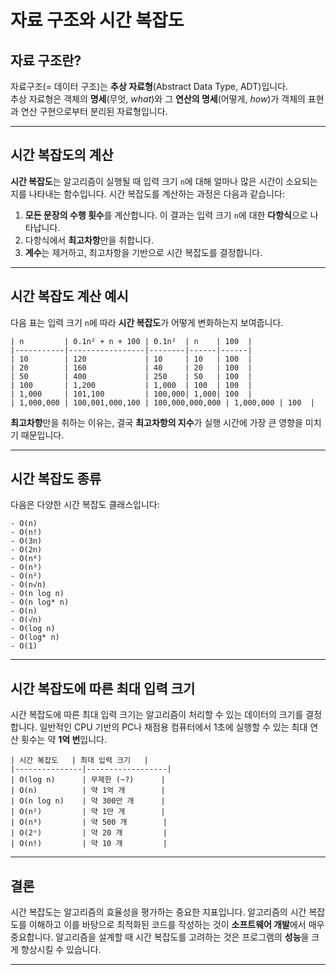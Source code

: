 # 자료 구조와 시간 복잡도

## 자료 구조란?

자료구조(= 데이터 구조)는 **추상 자료형**(Abstract Data Type, ADT)입니다.  
추상 자료형은 객체의 **명세**(무엇, *what*)와 그 **연산의 명세**(어떻게, *how*)가 객체의 표현과 연산 구현으로부터 분리된 자료형입니다.

---

## 시간 복잡도의 계산

**시간 복잡도**는 알고리즘이 실행될 때 입력 크기 `n`에 대해 얼마나 많은 시간이 소요되는지를 나타내는 함수입니다. 시간 복잡도를 계산하는 과정은 다음과 같습니다:

1. **모든 문장의 수행 횟수**를 계산합니다. 이 결과는 입력 크기 `n`에 대한 **다항식**으로 나타납니다.
2. 다항식에서 **최고차항**만을 취합니다.
3. **계수**는 제거하고, 최고차항을 기반으로 시간 복잡도를 결정합니다.

---

## 시간 복잡도 계산 예시

다음 표는 입력 크기 `n`에 따라 **시간 복잡도**가 어떻게 변화하는지 보여줍니다.


```
| n         | 0.1n² + n + 100 | 0.1n²  | n    | 100  |
|-----------|-----------------|--------|------|------|
| 10        | 120             | 10     | 10   | 100  |
| 20        | 160             | 40     | 20   | 100  |
| 50        | 400             | 250    | 50   | 100  |
| 100       | 1,200           | 1,000  | 100  | 100  |
| 1,000     | 101,100         | 100,000| 1,000| 100  |
| 1,000,000 | 100,001,000,100 | 100,000,000,000 | 1,000,000 | 100  |
```

**최고차항**만을 취하는 이유는, 결국 **최고차항의 지수**가 실행 시간에 가장 큰 영향을 미치기 때문입니다.

---

## 시간 복잡도 종류

다음은 다양한 시간 복잡도 클래스입니다:

```
- O(n)
- O(n!)
- O(3n)
- O(2n)
- O(n⁴)
- O(n³)
- O(n²)
- O(n√n)
- O(n log n)
- O(n log* n)
- O(n)
- O(√n)
- O(log n)
- O(log* n)
- O(1)
```


---

## 시간 복잡도에 따른 최대 입력 크기

시간 복잡도에 따른 최대 입력 크기는 알고리즘이 처리할 수 있는 데이터의 크기를 결정합니다. 일반적인 CPU 기반의 PC나 채점용 컴퓨터에서 1초에 실행할 수 있는 최대 연산 횟수는 약 **1억 번**입니다.

```
| 시간 복잡도   | 최대 입력 크기   |
|---------------|------------------|
| O(log n)      | 무제한 (~?)      |
| O(n)          | 약 1억 개        |
| O(n log n)    | 약 300만 개      |
| O(n²)         | 약 1만 개        |
| O(n³)         | 약 500 개        |
| O(2ⁿ)         | 약 20 개         |
| O(n!)         | 약 10 개         |
```


---

## 결론

시간 복잡도는 알고리즘의 효율성을 평가하는 중요한 지표입니다. 알고리즘의 시간 복잡도를 이해하고 이를 바탕으로 최적화된 코드를 작성하는 것이 **소프트웨어 개발**에서 매우 중요합니다. 알고리즘을 설계할 때 시간 복잡도를 고려하는 것은 프로그램의 **성능**을 크게 향상시킬 수 있습니다.

---
